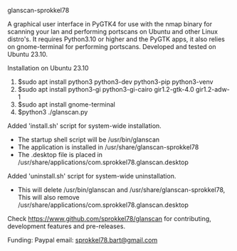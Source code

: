 glanscan-sprokkel78

A graphical user interface in PyGTK4 for use with the nmap binary for scanning your lan and performing portscans on Ubuntu and other Linux distro's. 
It requires Python3.10 or higher and the PyGTK apps, it also relies on gnome-terminal for performing portscans.
Developed and tested on Ubuntu 23.10. 

Installation on Ubuntu 23.10

1. $sudo apt install python3 python3-dev python3-pip python3-venv
2. $sudo apt install python3-gi python3-gi-cairo gir1.2-gtk-4.0 gir1.2-adw-1
3. $sudo apt install gnome-terminal
4. $python3 ./glanscan.py

Added 'install.sh' script for system-wide installation.
- The startup shell script will be /usr/bin/glanscan
- The application is installed in /usr/share/glanscan-sprokkel78
- The .desktop file is placed in /usr/share/applications/com.sprokkel78.glanscan.desktop

Added 'uninstall.sh' script for system-wide uninstallation.
- This will delete /usr/bin/glanscan and /usr/share/glanscan-sprokkel78,
  This will also remove /usr/share/applications/com.sprokkel78.glanscan.desktop
  
Check https://www.github.com/sprokkel78/glanscan for contributing, development features and pre-releases.

Funding: Paypal email: sprokkel78.bart@gmail.com
